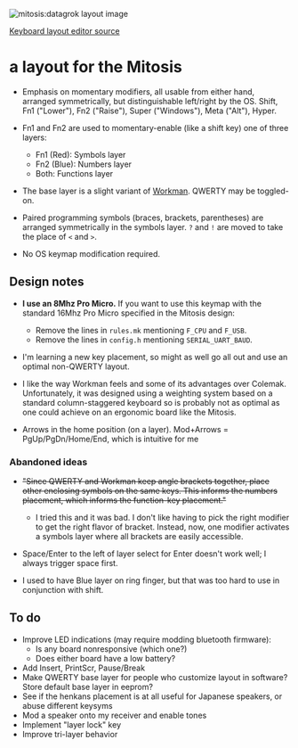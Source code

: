 ![mitosis:datagrok layout image](https://i.imgur.com/Lt0t0nq.png)

[Keyboard layout editor source](http://www.keyboard-layout-editor.com/#/gists/e1a6a7a480fd4984c0bed38ee35f6c4f)

# a layout for the Mitosis

- Emphasis on momentary modifiers, all usable from either hand, arranged
  symmetrically, but distinguishable left/right by the OS. Shift, Fn1
  ("Lower"), Fn2 ("Raise"), Super ("Windows"), Meta ("Alt"), Hyper.

- Fn1 and Fn2 are used to momentary-enable (like a shift key) one of three layers:

    - Fn1 (Red): Symbols layer
    - Fn2 (Blue): Numbers layer
    - Both: Functions layer

- The base layer is a slight variant of [Workman][]. QWERTY may be toggled-on.

- Paired programming symbols (braces, brackets, parentheses) are arranged
  symmetrically in the symbols layer. `?` and `!` are moved to take the place
  of `<` and `>`.

- No OS keymap modification required.

## Design notes

- **I use an 8Mhz Pro Micro.** If you want to use this keymap with the standard
  16Mhz Pro Micro specified in the Mitosis design:

    - Remove the lines in `rules.mk` mentioning `F_CPU` and `F_USB`.
    - Remove the lines in `config.h` mentioning `SERIAL_UART_BAUD`.

- I'm learning a new key placement, so might as well go all out and use an
  optimal non-QWERTY layout.

- I like the way Workman feels and some of its advantages over Colemak.
  Unfortunately, it was designed using a weighting system based on a standard
  column-staggered keyboard so is probably not as optimal as one could achieve
  on an ergonomic board like the Mitosis.

- Arrows in the home position (on a layer). Mod+Arrows = PgUp/PgDn/Home/End,
  which is intuitive for me

### Abandoned ideas

- ~~"Since QWERTY and Workman keep angle brackets together, place other
  enclosing symbols on the same keys. This informs the numbers placement,
  which informs the function-key placement."~~

    - I tried this and it was bad. I don't like having to pick the right
      modifier to get the right flavor of bracket. Instead, now, one modifier
      activates a symbols layer where all brackets are easily accessible.

- Space/Enter to the left of layer select for Enter doesn't work well; I always
  trigger space first.

- I used to have Blue layer on ring finger, but that was too hard to use in
  conjunction with shift.

## To do

- Improve LED indications (may require modding bluetooth firmware):
    - Is any board nonresponsive (which one?)
    - Does either board have a low battery?
- Add Insert, PrintScr, Pause/Break
- Make QWERTY base layer for people who customize layout in software? Store
  default base layer in eeprom?
- See if the henkans placement is at all useful for Japanese speakers, or abuse
  different keysyms
- Mod a speaker onto my receiver and enable tones
- Implement "layer lock" key
- Improve tri-layer behavior

[Workman]: https://viralintrospection.wordpress.com/2010/09/06/a-different-philosophy-in-designing-keyboard-layouts/
